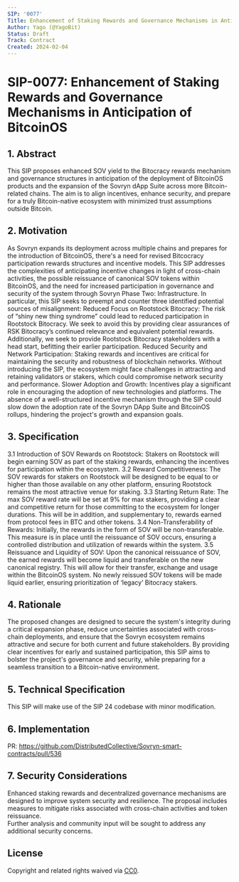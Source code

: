```yaml
---
SIP: '0077'
Title: Enhancement of Staking Rewards and Governance Mechanisms in Anticipation of BitcoinOS
Author: Yago (@YagoBit)
Status: Draft
Track: Contract
Created: 2024-02-04
---
```


# **SIP-0077: Enhancement of Staking Rewards and Governance Mechanisms in Anticipation of BitcoinOS**

## 1. Abstract
This SIP proposes enhanced SOV yield to the Bitocracy rewards mechanism and governance structures in anticipation of the deployment of BitcoinOS products and the expansion of the Sovryn dApp Suite across more Bitcoin-related chains. The aim is to align incentives, enhance security, and prepare for a truly Bitcoin-native ecosystem with minimized trust assumptions outside Bitcoin.
## 2. Motivation
As Sovryn expands its deployment across multiple chains and prepares for the introduction of BitcoinOS, there's a need for revised Bitcocracy participation rewards structures and incentive models. This SIP addresses the complexities of anticipating incentive changes in light of cross-chain activities, the possible reissuance of canonical SOV tokens within BitcoinOS, and the need for increased participation in governance and security of the system through Sovryn Phase Two: Infrastructure.
In particular, this SIP seeks to preempt and counter three identified potential sources of misalignment:
Reduced Focus on Rootstock Bitocracy: The risk of “shiny new thing syndrome” could lead to reduced participation in Rootstock Bitocracy. We seek to avoid this by providing clear assurances of RSK Bitocracy’s continued relevance and equivalent potential rewards. Additionally, we seek to provide Rootstock Bitocracy stakeholders with a head start, befitting their earlier participation. 
Reduced Security and Network Participation: Staking rewards and incentives are critical for maintaining the security and robustness of blockchain networks. Without introducing the SIP, the ecosystem might face challenges in attracting and retaining validators or stakers, which could compromise network security and performance.
Slower Adoption and Growth: Incentives play a significant role in encouraging the adoption of new technologies and platforms. The absence of a well-structured incentive mechanism through the SIP could slow down the adoption rate of the Sovryn DApp Suite and BitcoinOS rollups, hindering the project's growth and expansion goals.



## 3. Specification
3.1 Introduction of SOV Rewards on Rootstock: Stakers on Rootstock will begin earning SOV as part of the staking rewards, enhancing the incentives for participation within the ecosystem.
3.2 Reward Competitiveness: The SOV rewards for stakers on Rootstock will be designed to be equal to or higher than those available on any other platform, ensuring Rootstock remains the most attractive venue for staking.
3.3 Starting Return Rate: The max SOV reward rate will be set at 9% for max stakers, providing a clear and competitive return for those committing to the ecosystem for longer durations. This will be in addition, and supplementary to, rewards earned from protocol fees in BTC and other tokens. 
3.4 Non-Transferability of Rewards: Initially, the rewards in the form of SOV will be non-transferable. This measure is in place until the reissuance of SOV occurs, ensuring a controlled distribution and utilization of rewards within the system.
3.5 Reissuance and Liquidity of SOV: Upon the canonical reissuance of SOV, the earned rewards will become liquid and transferable on the new canonical registry.  This will allow for their transfer, exchange and usage within the BitcoinOS system. No newly reissued SOV tokens will be made liquid earlier, ensuring prioritization of ‘legacy’ Bitocracy stakers.

## 4. Rationale
The proposed changes are designed to secure the system's integrity during a critical expansion phase, reduce uncertainties associated with cross-chain deployments, and ensure that the Sovryn ecosystem remains attractive and secure for both current and future stakeholders. By providing clear incentives for early and sustained participation, this SIP aims to bolster the project's governance and security, while preparing for a seamless transition to a Bitcoin-native environment.

## 5. Technical Specification
This SIP will make use of the SIP 24 codebase with minor modification.  
 
## 6. Implementation
PR: https://github.com/DistributedCollective/Sovryn-smart-contracts/pull/536   

## 7. Security Considerations
Enhanced staking rewards and decentralized governance mechanisms are designed to improve system security and resilience. 
The proposal includes measures to mitigate risks associated with cross-chain activities and token reissuance.  
Further analysis and community input will be sought to address any additional security concerns.

## License
Copyright and related rights waived via [CC0](https://creativecommons.org/publicdomain/zero/1.0/).
